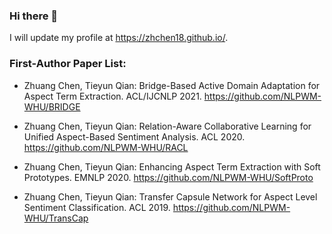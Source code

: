 ### Hi there 👋

I will update my profile at https://zhchen18.github.io/.

### First-Author Paper List:
* Zhuang Chen, Tieyun Qian: Bridge-Based Active Domain Adaptation for Aspect Term Extraction. ACL/IJCNLP 2021. https://github.com/NLPWM-WHU/BRIDGE

* Zhuang Chen, Tieyun Qian: Relation-Aware Collaborative Learning for Unified Aspect-Based Sentiment Analysis. ACL 2020. https://github.com/NLPWM-WHU/RACL
 
* Zhuang Chen, Tieyun Qian: Enhancing Aspect Term Extraction with Soft Prototypes. EMNLP 2020. https://github.com/NLPWM-WHU/SoftProto

* Zhuang Chen, Tieyun Qian: Transfer Capsule Network for Aspect Level Sentiment Classification. ACL 2019. https://github.com/NLPWM-WHU/TransCap









<!--
**zhchen18/zhchen18** is a ✨ _special_ ✨ repository because its `README.md` (this file) appears on your GitHub profile.

Here are some ideas to get you started:

- 🔭 I’m currently working on ...
- 🌱 I’m currently learning ...
- 👯 I’m looking to collaborate on ...
- 🤔 I’m looking for help with ...
- 💬 Ask me about ...
- 📫 How to reach me: ...
- 😄 Pronouns: ...
- ⚡ Fun fact: ...
-->
